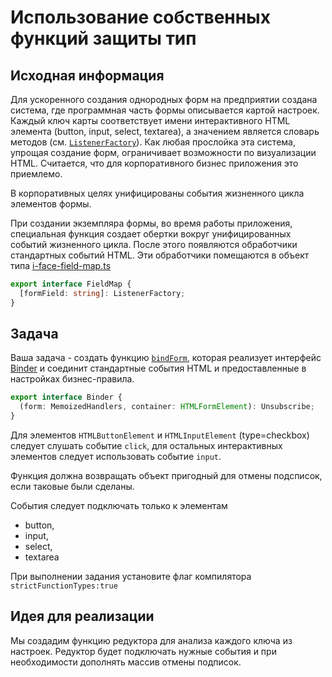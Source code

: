 # Использование собственных функций защиты тип

## Исходная информация

Для ускоренного создания однородных форм на предприятии создана система, где программная часть формы описывается картой настроек. Каждый ключ карты соответствует имени интерактивного HTML элемента (button, input, select, textarea), а значением является словарь методов (см. [`ListenerFactory`](https://codesandbox.io/s/task-4-2-module-4-jx2i6?file=/src/i-face-listener-factory.ts)). Как любая прослойка эта система, упрощая создание форм, ограничивает возможности по визуализации HTML. Считается, что для корпоративного бизнес приложения это приемлемо.

В корпоративных целях унифицированы события жизненного цикла элементов формы.

При создании экземпляра формы, во время работы приложения, специальная функция создает обертки вокруг унифицированных событий жизненного цикла. После этого появляются обработчики стандартных событий HTML. Эти обработчики помещаются в объект типа [i-face-field-map.ts](https://codesandbox.io/s/task-4-2-module-4-jx2i6?file=/src/i-face-field-map.ts)

```ts
export interface FieldMap {
  [formField: string]: ListenerFactory;
}
```

## Задача

Ваша задача - создать функцию [`bindForm`](https://codesandbox.io/s/task-4-2-module-4-jx2i6?file=/src/binder.ts), которая реализует интерфейс [Binder](https://codesandbox.io/s/task-4-2-module-4-jx2i6?file=/src/i-face-binder.ts) и соединит стандартные события HTML и предоставленные в настройках бизнес-правила.

```ts
export interface Binder {
  (form: MemoizedHandlers, container: HTMLFormElement): Unsubscribe;
}
```

Для элементов `HTMLButtonElement` и `HTMLInputElement` (type=checkbox) следует слушать событие `click`, для остальных интерактивных элементов следует использовать событие `input`.

Функция должна возвращать объект пригодный для отмены подсписок, если таковые были сделаны.

События следует подключать только к элементам

* button,
* input,
* select,
* textarea

При выполнении задания установите флаг компилятора `strictFunctionTypes:true`

## Идея для реализации

Мы создадим функцию редуктора для анализа каждого ключа из настроек. Редуктор будет подключать нужные события и при необходимости дополнять массив отмены подписок.
